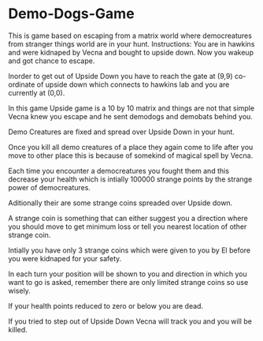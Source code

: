# Demo-Dogs-Game
This is game based on escaping from a matrix world where democreatures from stranger things world are in your hunt.
Instructions:
You are in hawkins and were kidnaped by Vecna and bought to upside down. Now you wakeup and got chance to escape.

Inorder to get out of Upside Down you have to reach the gate at (9,9) co-ordinate of upside down which connects to hawkins lab and you are currently at (0,0).

In this game Upside game is a 10 by 10 matrix and things are not that simple Vecna knew you escape and he sent demodogs and demobats behind you.

Demo Creatures are fixed and spread over Upside Down in your hunt.

Once you kill all demo creatures of a place they again come to life after you move to other place this is because of somekind of magical spell by Vecna.

Each time you encounter a democreatures you fought them and this decrease your health which is intially 100000 strange points by the strange power of democreatures.

Aditionally their are some strange coins spreaded over Upside down.

A strange coin is something that can either suggest you a direction where you should move to get minimum loss or tell you nearest location of other strange coin.

Intially you have only 3 strange coins which were given to you by El before you were kidnaped for your safety.

In each turn your position will be shown to you and direction in which you want to go is asked, remember there are only limited strange coins so use wisely. 

If your health points reduced to zero or below you are dead.

If you tried to step out of Upside Down Vecna will track you and you will be killed.

